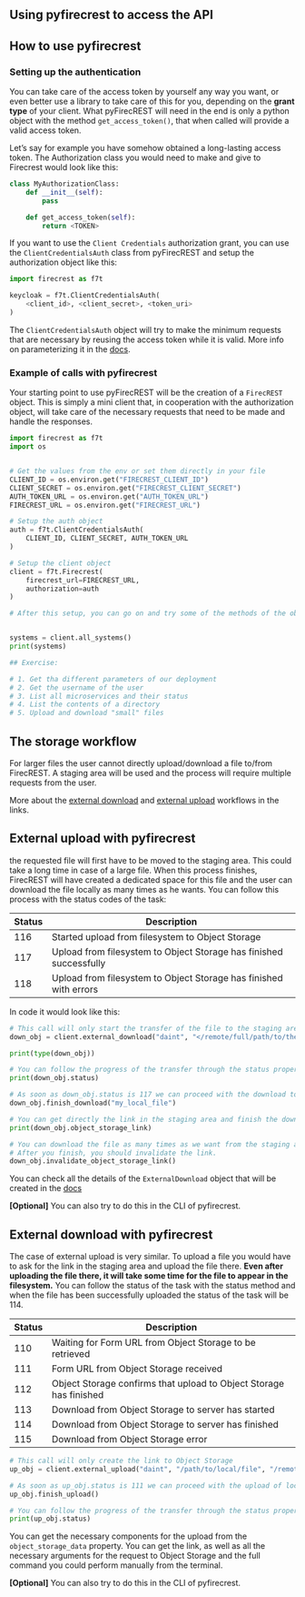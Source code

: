## Using pyfirecrest to access the API

## How to use pyfirecrest

### Setting up the authentication

You can take care of the access token by yourself any way you want, or even better use a library to take care of this for you, depending on the **grant type** of your client. What pyFirecREST will need in the end is only a python object with the method `get_access_token()`, that when called will provide a valid access token.

Let’s say for example you have somehow obtained a long-lasting access token. The Authorization class you would need to make and give to Firecrest would look like this:

```python
class MyAuthorizationClass:
    def __init__(self):
        pass

    def get_access_token(self):
        return <TOKEN>
```

If you want to use the `Client Credentials` authorization grant, you can use the `ClientCredentialsAuth` class from pyFirecREST and setup the authorization object like this:

```python
import firecrest as f7t

keycloak = f7t.ClientCredentialsAuth(
    <client_id>, <client_secret>, <token_uri>
)
```

The `ClientCredentialsAuth` object will try to make the minimum requests that are necessary by reusing the access token while it is valid. More info on parameterizing it in the [docs]().


### Example of calls with pyfirecrest

Your starting point to use pyFirecREST will be the creation of a `FirecREST` object. This is simply a mini client that, in cooperation with the authorization object, will take care of the necessary requests that need to be made and handle the responses.

```python
import firecrest as f7t
import os


# Get the values from the env or set them directly in your file
CLIENT_ID = os.environ.get("FIRECREST_CLIENT_ID")
CLIENT_SECRET = os.environ.get("FIRECREST_CLIENT_SECRET")
AUTH_TOKEN_URL = os.environ.get("AUTH_TOKEN_URL")
FIRECREST_URL = os.environ.get("FIRECREST_URL")

# Setup the auth object
auth = f7t.ClientCredentialsAuth(
    CLIENT_ID, CLIENT_SECRET, AUTH_TOKEN_URL
)

# Setup the client object
client = f7t.Firecrest(
    firecrest_url=FIRECREST_URL,
    authorization=auth
)

# After this setup, you can go on and try some of the methods of the object


systems = client.all_systems()
print(systems)

## Exercise:

# 1. Get tha different parameters of our deployment
# 2. Get the username of the user
# 3. List all microservices and their status
# 4. List the contents of a directory
# 5. Upload and download "small" files
```


## The storage workflow

For larger files the user cannot directly upload/download a file to/from FirecREST.
A staging area will be used and the process will require multiple requests from the user.

More about the [external download](external_download.pdf) and [external upload](external_upload.pdf) workflows in the links.

## External upload with pyfirecrest

the requested file will first have to be moved to the staging area. This could take a long time in case of a large file. When this process finishes, FirecREST will have created a dedicated space for this file and the user can download the file locally as many times as he wants. You can follow this process with the status codes of the task:

| Status | Description |
| ------ | ----------- |
| 116    | Started upload from filesystem to Object Storage |
| 117    | Upload from filesystem to Object Storage has finished successfully |
| 118    | Upload from filesystem to Object Storage has finished with errors |

In code it would look like this:

```python
# This call will only start the transfer of the file to the staging area
down_obj = client.external_download("daint", "</remote/full/path/to/the/file>")

print(type(down_obj))

# You can follow the progress of the transfer through the status property
print(down_obj.status)

# As soon as down_obj.status is 117 we can proceed with the download to a local file
down_obj.finish_download("my_local_file")

# You can get directly the link in the staging area and finish the download in your prefered way.
print(down_obj.object_storage_link)

# You can download the file as many times as we want from the staging area.
# After you finish, you should invalidate the link.
down_obj.invalidate_object_storage_link()
```

You can check all the details of the `ExternalDownload` object that will be created in the [docs](https://pyfirecrest.readthedocs.io/en/stable/reference_basic.html#the-externaldownload-class)

**[Optional]** You can also try to do this in the CLI of pyfirecrest.

## External download with pyfirecrest

The case of external upload is very similar.
To upload a file you would have to ask for the link in the staging area and upload the file there.
**Even after uploading the file there, it will take some time for the file to appear in the filesystem.**
You can follow the status of the task with the status method and when the file has been successfully uploaded the status of the task will be 114.

| Status | Description |
| ------ | ----------- |
| 110    | Waiting for Form URL from Object Storage to be retrieved |
| 111    | Form URL from Object Storage received |
| 112    | Object Storage confirms that upload to Object Storage has finished |
| 113    | Download from Object Storage to server has started |
| 114    | Download from Object Storage to server has finished |
| 115    | Download from Object Storage error |

```python
# This call will only create the link to Object Storage
up_obj = client.external_upload("daint", "/path/to/local/file", "/remote/path/to/filesystem")

# As soon as up_obj.status is 111 we can proceed with the upload of local file to the staging area
up_obj.finish_upload()

# You can follow the progress of the transfer through the status property
print(up_obj.status)
```

You can get the necessary components for the upload from the `object_storage_data` property.
You can get the link, as well as all the necessary arguments for the request to Object Storage and the full command you could perform manually from the terminal.

**[Optional]** You can also try to do this in the CLI of pyfirecrest.
